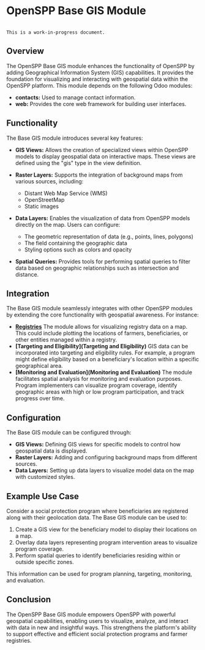 # OpenSPP Base GIS Module

```{warning}

This is a work-in-progress document.
```

## Overview

The OpenSPP Base GIS module enhances the functionality of OpenSPP by adding Geographical Information System (GIS) capabilities. It provides the foundation for visualizing and interacting with geospatial data within the OpenSPP platform. This module depends on the following Odoo modules:

- **contacts:**  Used to manage contact information.
- **web:** Provides the core web framework for building user interfaces.

## Functionality

The Base GIS module introduces several key features:

- **GIS Views:**  Allows the creation of specialized views within OpenSPP models to display geospatial data on interactive maps. These views are defined using the "gis" type in the view definition.

- **Raster Layers:**  Supports the integration of background maps from various sources, including:
    - Distant Web Map Service (WMS)
    - OpenStreetMap
    - Static images

- **Data Layers:**  Enables the visualization of data from OpenSPP models directly on the map. Users can configure:
    - The geometric representation of data (e.g., points, lines, polygons)
    - The field containing the geographic data
    - Styling options such as colors and opacity

- **Spatial Queries:** Provides tools for performing spatial queries to filter data based on geographic relationships such as intersection and distance.

## Integration

The Base GIS module seamlessly integrates with other OpenSPP modules by extending the core functionality with geospatial awareness. For instance:

- **[Registries](Registries)**  The module allows for visualizing registry data on a map. This could include plotting the locations of farmers, beneficiaries, or other entities managed within a registry.
- **[Targeting and Eligibility](Targeting and Eligibility)** GIS data can be incorporated into targeting and eligibility rules. For example, a program might define eligibility based on a beneficiary's location within a specific geographical area.
- **[Monitoring and Evaluation](Monitoring and Evaluation)**  The module facilitates spatial analysis for monitoring and evaluation purposes. Program implementers can visualize program coverage, identify geographic areas with high or low program participation, and track progress over time.

## Configuration

The Base GIS module can be configured through:

- **GIS Views:** Defining GIS views for specific models to control how geospatial data is displayed.
- **Raster Layers:** Adding and configuring background maps from different sources.
- **Data Layers:** Setting up data layers to visualize model data on the map with customized styles.

## Example Use Case

Consider a social protection program where beneficiaries are registered along with their geolocation data. The Base GIS module can be used to:

1.  Create a GIS view for the beneficiary model to display their locations on a map.
2.  Overlay data layers representing program intervention areas to visualize program coverage.
3.  Perform spatial queries to identify beneficiaries residing within or outside specific zones.

This information can be used for program planning, targeting, monitoring, and evaluation.

## Conclusion

The OpenSPP Base GIS module empowers OpenSPP with powerful geospatial capabilities, enabling users to visualize, analyze, and interact with data in new and insightful ways. This strengthens the platform's ability to support effective and efficient social protection programs and farmer registries.
